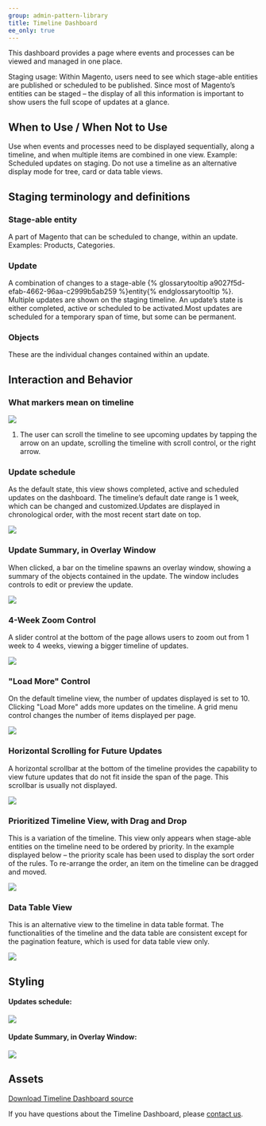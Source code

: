 ```yaml
---
group: admin-pattern-library
title: Timeline Dashboard
ee_only: true
---
```

This dashboard provides a page where events and processes can be viewed and managed in one place.

Staging usage: Within Magento, users need to see which stage-able entities are published or scheduled to be published. Since most of Magento’s entities can be staged – the display of all this information is important to show users the full scope of updates at a glance.

## When to Use / When Not to Use

Use when events and processes need to be displayed sequentially, along a timeline, and when multiple items are combined in one view. Example: Scheduled updates on staging.
Do not use a timeline as an alternative display mode for tree, card or data table views.

## Staging terminology and definitions

### Stage-able entity

A part of Magento that can be scheduled to change, within an update. Examples: Products, Categories.

### Update

A combination of changes to a stage-able {% glossarytooltip a9027f5d-efab-4662-96aa-c2999b5ab259 %}entity{% endglossarytooltip %}. Multiple updates are shown on the staging timeline. An update’s state is either completed, active or scheduled to be activated.Most updates are scheduled for a temporary span of time, but some can be permanent.

### Objects

These are the individual changes contained within an update.

## Interaction and Behavior

### What markers mean on timeline

![](img/Staging_Dashboard_0006_timeline_notes.jpg)

1. The user can scroll the timeline to see upcoming updates by tapping the arrow on an update, scrolling the timeline with scroll control, or the right arrow.

### Update schedule

As the default state, this view shows completed, active and scheduled updates on the dashboard. The timeline’s default date range is 1 week, which can be changed and customized.Updates are displayed in chronological order, with the most recent start date on top.

![](img/Updates-Scheduled.jpg)

### Update Summary, in Overlay Window

When clicked, a bar on the timeline spawns an overlay window, showing a summary of the objects contained in the update.  The window includes controls to edit or preview the update.

![](img/Timeline-Dashboard-summary.jpg)

### 4-Week Zoom Control

A slider control at the bottom of the page allows users to zoom out from 1 week to 4 weeks, viewing a bigger timeline of updates.

![](img/4-week-zoom.jpg)

### "Load More" Control

On the default timeline view, the number of updates displayed is set to 10. Clicking "Load More" adds more updates on the timeline. A grid menu control changes the number of items displayed per page.

![](img/load-more.jpg)

### Horizontal Scrolling for Future Updates

A horizontal scrollbar at the bottom of the timeline provides the capability to view future updates that do not fit inside the span of the page. This scrollbar is usually not displayed.

![](img/scrolled-to-future.jpg)

### Prioritized Timeline View, with Drag and Drop

This is a variation of the timeline. This view only appears when stage-able entities on the timeline need to be ordered by priority. In the example displayed below – the priority scale has been used to display the sort order of the rules. To re-arrange the order, an item on the timeline can be dragged and moved.

![](img/priority-schedule.jpg)

### Data Table View

This is an alternative view to the timeline in data table format. The functionalities of the timeline and the data table are consistent except for the pagination feature, which is used for data table view only.

![](img/table-view.jpg)

## Styling

#### Updates schedule:
![](img/styles/style_staging_dashboard.jpg)

#### Update Summary, in Overlay Window:
![](img/styles/style-summary.jpg)

## Assets

[Download Timeline Dashboard source](src/timeline-dashboard.psd)

If you have questions about the Timeline Dashboard, please [contact us](https://magento.com/company/contact-us).
